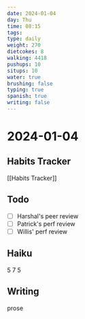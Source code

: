 ```yaml
---
date: 2024-01-04
day: Thu
time: 08:15
tags: 
type: daily
weight: 270
dietcokes: 8
walking: 4418
pushups: 10
situps: 10
water: true
brushing: false
typing: true
spanish: true
writing: false
---
```

# 2024-01-04

## Habits Tracker
[[Habits Tracker]]

## Todo
- [ ] Harshal's peer review
- [ ] Patrick's perf review
- [ ] Willis' perf review
## Haiku
5
7
5
## Writing
prose